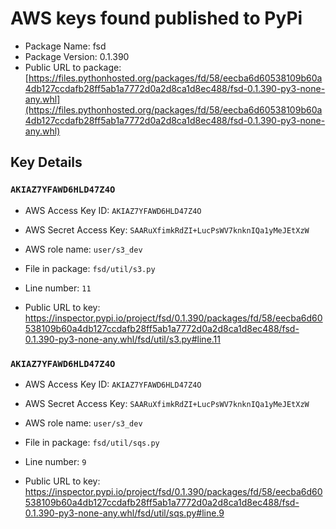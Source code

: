 # AWS keys found published to PyPi

* Package Name: fsd
* Package Version: 0.1.390
* Public URL to package: [https://files.pythonhosted.org/packages/fd/58/eecba6d60538109b60a4db127ccdafb28ff5ab1a7772d0a2d8ca1d8ec488/fsd-0.1.390-py3-none-any.whl](https://files.pythonhosted.org/packages/fd/58/eecba6d60538109b60a4db127ccdafb28ff5ab1a7772d0a2d8ca1d8ec488/fsd-0.1.390-py3-none-any.whl)

## Key Details

### `AKIAZ7YFAWD6HLD47Z4O`

* AWS Access Key ID: `AKIAZ7YFAWD6HLD47Z4O`
* AWS Secret Access Key: `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` 
* AWS role name: `user/s3_dev`
* File in package: `fsd/util/s3.py`
* Line number: `11`

* Public URL to key: https://inspector.pypi.io/project/fsd/0.1.390/packages/fd/58/eecba6d60538109b60a4db127ccdafb28ff5ab1a7772d0a2d8ca1d8ec488/fsd-0.1.390-py3-none-any.whl/fsd/util/s3.py#line.11



### `AKIAZ7YFAWD6HLD47Z4O`

* AWS Access Key ID: `AKIAZ7YFAWD6HLD47Z4O`
* AWS Secret Access Key: `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` 
* AWS role name: `user/s3_dev`
* File in package: `fsd/util/sqs.py`
* Line number: `9`

* Public URL to key: https://inspector.pypi.io/project/fsd/0.1.390/packages/fd/58/eecba6d60538109b60a4db127ccdafb28ff5ab1a7772d0a2d8ca1d8ec488/fsd-0.1.390-py3-none-any.whl/fsd/util/sqs.py#line.9


